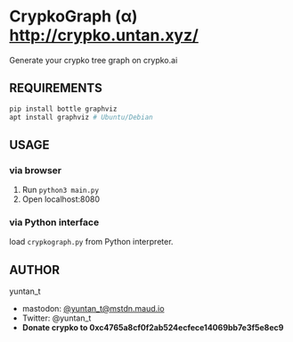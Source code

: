 # CrypkoGraph (α) http://crypko.untan.xyz/
Generate your crypko tree graph on crypko.ai

## REQUIREMENTS
```bash
pip install bottle graphviz
apt install graphviz # Ubuntu/Debian
```

## USAGE
### via browser
1. Run `python3 main.py`
2. Open localhost:8080

### via Python interface
load `crypkograph.py` from Python interpreter.

## AUTHOR
yuntan_t

* mastodon: [@yuntan_t@mstdn.maud.io](https://mstdn.maud.io/@yuntan_t)
* Twitter: @yuntan_t
* **Donate crypko to 0xc4765a8cf0f2ab524ecfece14069bb7e3f5e8ec9**
